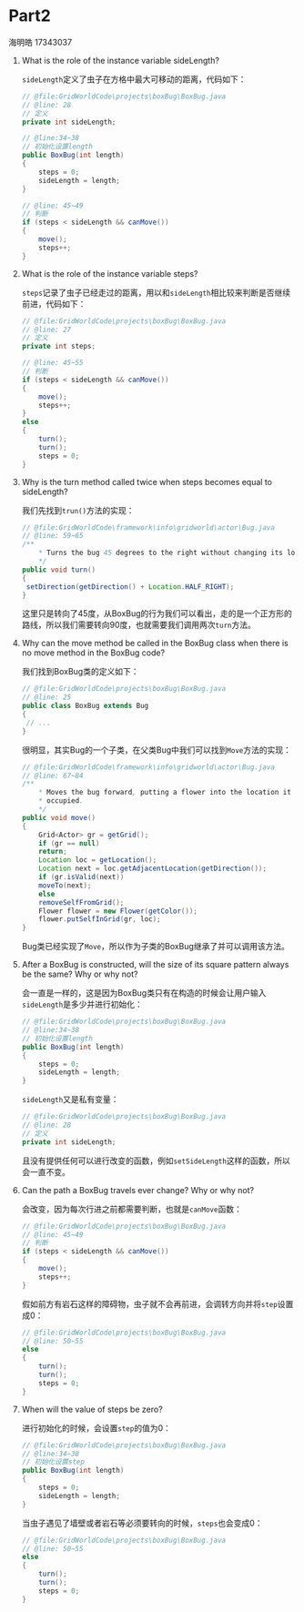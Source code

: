 # Part2

海明皓 17343037

1. What is the role of the instance variable sideLength?

   `sideLength`定义了虫子在方格中最大可移动的距离，代码如下：

   ```java
   // @file:GridWorldCode\projects\boxBug\BoxBug.java
   // @line: 28
   // 定义
   private int sideLength;
   
   // @line:34~38
   // 初始化设置length
   public BoxBug(int length)
   {
       steps = 0;
       sideLength = length;
   }
   
   // @line: 45~49
   // 判断
   if (steps < sideLength && canMove())
   {
       move();
       steps++;
   }
   ```

2. What is the role of the instance variable steps?

   `steps`记录了虫子已经走过的距离，用以和`sideLength`相比较来判断是否继续前进，代码如下：

   ```java
   // @file:GridWorldCode\projects\boxBug\BoxBug.java
   // @line: 27
   // 定义
   private int steps;
   
   // @line: 45~55
   // 判断
   if (steps < sideLength && canMove())
   {
       move();
       steps++;
   }
   else
   {
       turn();
       turn();
       steps = 0;
   }
   ```

3. Why is the turn method called twice when steps becomes equal to sideLength?

   我们先找到`trun()`方法的实现：

   ```java
   // @file:GridWorldCode\framework\info\gridworld\actor\Bug.java
   // @line: 59~65
   /**
       * Turns the bug 45 degrees to the right without changing its location.
       */
   public void turn()
   {
   	setDirection(getDirection() + Location.HALF_RIGHT);
   }
   ```

   这里只是转向了45度，从BoxBug的行为我们可以看出，走的是一个正方形的路线，所以我们需要转向90度，也就需要我们调用两次`turn`方法。

4. Why can the move method be called in the BoxBug class when there is no move method in the BoxBug code?

   我们找到BoxBug类的定义如下：

   ```java
   // @file:GridWorldCode\projects\boxBug\BoxBug.java
   // @line: 25
   public class BoxBug extends Bug
   {
   	// ...
   }
   ```

   很明显，其实Bug的一个子类，在父类Bug中我们可以找到`Move`方法的实现：

   ```java
   // @file:GridWorldCode\framework\info\gridworld\actor\Bug.java
   // @line: 67~84
   /**
       * Moves the bug forward, putting a flower into the location it previously
       * occupied.
       */
   public void move()
   {
       Grid<Actor> gr = getGrid();
       if (gr == null)
       return;
       Location loc = getLocation();
       Location next = loc.getAdjacentLocation(getDirection());
       if (gr.isValid(next))
       moveTo(next);
       else
       removeSelfFromGrid();
       Flower flower = new Flower(getColor());
       flower.putSelfInGrid(gr, loc);
   }
   ```

   Bug类已经实现了`Move`，所以作为子类的BoxBug继承了并可以调用该方法。

5. After a BoxBug is constructed, will the size of its square pattern always be the same? Why or why not?

   会一直是一样的，这是因为BoxBug类只有在构造的时候会让用户输入`sideLength`是多少并进行初始化：

   ```java
   // @file:GridWorldCode\projects\boxBug\BoxBug.java
   // @line:34~38
   // 初始化设置length
   public BoxBug(int length)
   {
       steps = 0;
       sideLength = length;
   }
   ```

   `sideLength`又是私有变量：

   ```java
   // @file:GridWorldCode\projects\boxBug\BoxBug.java
   // @line: 28
   // 定义
   private int sideLength;
   ```

   且没有提供任何可以进行改变的函数，例如`setSideLength`这样的函数，所以会一直不变。

6. Can the path a BoxBug travels ever change? Why or why not?

   会改变，因为每次行进之前都需要判断，也就是`canMove`函数：

   ```java
   // @file:GridWorldCode\projects\boxBug\BoxBug.java
   // @line: 45~49
   // 判断
   if (steps < sideLength && canMove())
   {
       move();
       steps++;
   }
   ```

   假如前方有岩石这样的障碍物，虫子就不会再前进，会调转方向并将`step`设置成0：

   ```java
   // @file:GridWorldCode\projects\boxBug\BoxBug.java
   // @line: 50~55
   else
   {
       turn();
       turn();
       steps = 0;
   }
   ```

7. When will the value of steps be zero?

   进行初始化的时候，会设置`step`的值为0：

   ```java
   // @file:GridWorldCode\projects\boxBug\BoxBug.java
   // @line:34~38
   // 初始化设置step
   public BoxBug(int length)
   {
       steps = 0;
       sideLength = length;
   }
   ```

   当虫子遇见了墙壁或者岩石等必须要转向的时候，`steps`也会变成0：

   ```java
   // @file:GridWorldCode\projects\boxBug\BoxBug.java
   // @line: 50~55
   else
   {
       turn();
       turn();
       steps = 0;
   }
   ```

   
